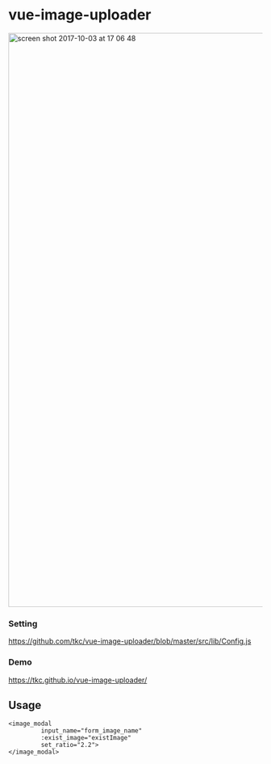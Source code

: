 # vue-image-uploader

<img width="1136" alt="screen shot 2017-10-03 at 17 06 48" src="https://user-images.githubusercontent.com/181991/31120773-ad37a686-a870-11e7-8165-a598af5c38b6.png">


### Setting

https://github.com/tkc/vue-image-uploader/blob/master/src/lib/Config.js

### Demo

https://tkc.github.io/vue-image-uploader/


## Usage
```
<image_modal
         input_name="form_image_name"
         :exist_image="existImage"
         set_ratio="2.2">
</image_modal>
```





